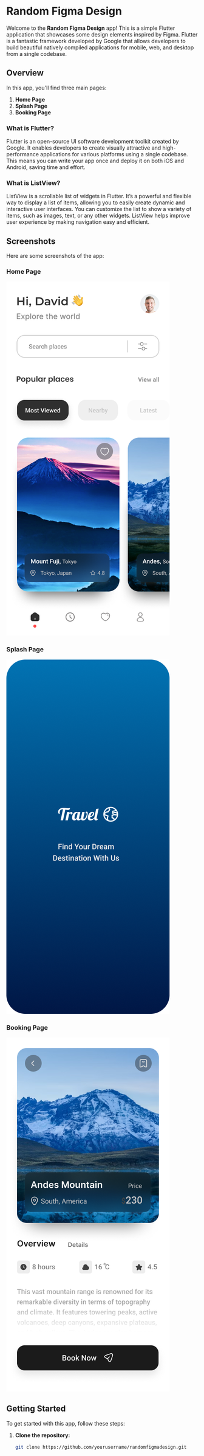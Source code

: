 # Random Figma Design

Welcome to the **Random Figma Design** app! This is a simple Flutter application that showcases some design elements inspired by Figma. Flutter is a fantastic framework developed by Google that allows developers to build beautiful natively compiled applications for mobile, web, and desktop from a single codebase.

## Overview

In this app, you'll find three main pages:

1. **Home Page**
2. **Splash Page**
3. **Booking Page**

### What is Flutter?

Flutter is an open-source UI software development toolkit created by Google. It enables developers to create visually attractive and high-performance applications for various platforms using a single codebase. This means you can write your app once and deploy it on both iOS and Android, saving time and effort.

### What is ListView?

ListView is a scrollable list of widgets in Flutter. It’s a powerful and flexible way to display a list of items, allowing you to easily create dynamic and interactive user interfaces. You can customize the list to show a variety of items, such as images, text, or any other widgets. ListView helps improve user experience by making navigation easy and efficient.

## Screenshots

Here are some screenshots of the app:

### Home Page
![Home Page](assets/HomePage.png)

### Splash Page
![Splash Page](assets/SplashPage.png)

### Booking Page
![Booking Page](assets/BookingPage.png)

## Getting Started

To get started with this app, follow these steps:

1. **Clone the repository:**
   ```bash
   git clone https://github.com/yourusername/randomfigmadesign.git

